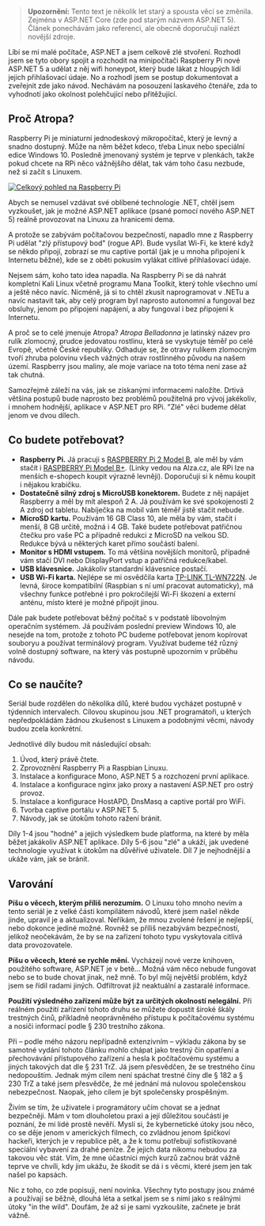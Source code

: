 <!-- dcterms:identifier = aspnetcz#5429 -->
<!-- dcterms:title = Projekt Atropa (1): Jak vyrobit z Raspberry Pi zlé zařízení s .NETem -->
<!-- dcterms:abstract = Líbí se mi malé počítače, ASP.NET a jsem celkově zlé stvoření. Rozhodl jsem se tyto obory spojit a rozchodit na minipočítači Raspberry Pi nové ASP.NET 5 a udělat z něj wifi honeypot, který bude lákat z hloupých lidí jejich přihlašovací údaje. No a rozhodl jsem se postup dokumentovat a zveřejnit zde jako návod. -->
<!-- np9:categoryId = 1 -->
<!-- x4w:category = IT -->
<!-- np9:authorId = 1 -->
<!-- np9:authorEmail = michal.valasek@altairis.cz -->
<!-- dcterms:creator = Michal Altair Valášek -->
<!-- np9:serialId = 7 -->
<!-- x4w:serial = Projekt Atropa -->
<!-- dcterms:created = 2015-07-13T03:05:45.32+02:00 -->
<!-- dcterms:dateAccepted = 2015-07-13T00:00:00+02:00 -->
<!-- x4w:pictureWidth = 150 -->
<!-- x4w:pictureHeight = 150 -->
<!-- x4w:pictureUrl = /perex-pictures/20150713-projekt-atropa-1-jak-vyrobit-z-raspberry-pi-zle-zarizeni-s-netem.jpg -->

> **Upozornění:** Tento text je několik let starý a spousta věcí se změnila. Zejména v ASP.NET Core (zde pod starým názvem ASP.NET 5). Článek ponechávám jako referenci, ale obecně doporučuji nalézt novější zdroje.

Líbí se mi malé počítače, ASP.NET a jsem celkově zlé stvoření. Rozhodl jsem se tyto obory spojit a rozchodit na minipočítači Raspberry Pi nové ASP.NET 5 a udělat z něj wifi honeypot, který bude lákat z hloupých lidí jejich přihlašovací údaje. No a rozhodl jsem se postup dokumentovat a zveřejnit zde jako návod. Nechávám na posouzení laskavého čtenáře, zda to vyhodnotí jako okolnost polehčující nebo přitěžující.

## Proč Atropa?

Raspberry Pi je miniaturní jednodeskový mikropočítač, který je levný a snadno dostupný. Může na něm běžet kdeco, třeba Linux nebo speciální edice Windows 10. Posledně jmenovaný systém je teprve v plenkách, takže pokud chcete na RPi něco vážnějšího dělat, tak vám toho času nezbude, než si začít s Linuxem. 

[![Celkový pohled na Raspberry Pi](https://www.cdn.altairis.cz/Blog/2015/20150713-atropa_rpihw_thumb_1.jpg "Celkový pohled na Raspberry Pi")](https://www.cdn.altairis.cz/Blog/2015/20150713-atropa_rpihw_4.jpg)

Abych se nemusel vzdávat své oblíbené technologie .NET, chtěl jsem vyzkoušet, jak je možné ASP.NET aplikace (psané pomocí nového ASP.NET 5) reálně provozovat na Linuxu za hranicemi dema.

A protože se zabývám počítačovou bezpečností, napadlo mne z Raspberry Pi udělat "zlý přístupový bod" (rogue AP). Bude vysílat Wi-Fi, ke které když se někdo připojí, zobrazí se mu captive portál (jak je u mnoha připojení k Internetu běžné), kde se z oběti pokusím vylákat citlivé přihlašovací údaje.

Nejsem sám, koho tato idea napadla. Na Raspberry Pi se dá nahrát kompletní Kali Linux včetně programu Mana Toolkit, který tohle všechno umí a ještě něco navíc. Nicméně, já si to chtěl zkusit naprogramovat v .NETu a navíc nastavit tak, aby celý program byl naprosto autonomní a fungoval bez obsluhy, jenom po připojení napájení, a aby fungoval i bez připojení k Internetu.

A proč se to celé jmenuje Atropa? *Atropa Belladonna* je latinský název pro rulík zlomocný, prudce jedovatou rostlinu, která se vyskytuje téměř po celé Evropě, včetně České republiky. Odhaduje se, že otravy rulíkem zlomocným tvoří zhruba polovinu všech vážných otrav rostlinného původu na našem území. Raspberry jsou maliny, ale moje variace na toto téma není zase až tak chutná.

Samozřejmě záleží na vás, jak se získanými informacemi naložíte. Drtivá většina postupů bude naprosto bez problémů použitelná pro vývoj jakékoliv, i mnohem hodnější, aplikace v ASP.NET pro RPi. "Zlé" věci budeme dělat jenom ve dvou dílech.

## Co budete potřebovat?

*   **Raspberry Pi.** Já pracuji s [RASPBERRY Pi 2 Model B](https://www.alza.cz/raspberry-pi-2-d2307258.htm), ale měl by vám stačít i [RASPBERRY Pi Model B+](https://www.alza.cz/raspberry-pi-model-b-d2141877.htm). (Linky vedou na Alza.cz, ale RPi lze na menších e-shopech koupit výrazně levněji). Doporučuji si k němu koupit i nějakou krabičku. 
*   **Dostatečně silný zdroj s MicroUSB konektorem.** Budete z něj napájet Raspberry a měl by mít alespoň 2 A. Já používám ke své spokojenosti 2 A zdroj od tabletu. Nabíječka na mobil vám téměř jistě stačit nebude. 
*   **MicroSD kartu.** Používám 16 GB Class 10, ale měla by vám, stačit i menší, 8 GB určitě, možná i 4 GB. Také budete potřebovat patřičnou čtečku pro vaše PC a případně redukci z MicroSD na velkou SD.  Redukce bývá u některých karet přímo součástí balení. 
*   **Monitor s HDMI vstupem.** To má většina novějších monitorů, případně vám stačí DVI nebo DisplayPort vstup a patřičná redukce/kabel. 
*   **USB klávesnice.** Jakákoliv standardní klávesnice postačí. 
*   **USB Wi-Fi karta.** Nejlépe se mi osvědčila karta [TP-LINK TL-WN722N](https://www.alza.cz/tp-link-tl-wn722n-lite-d155291.htm). Je levná, široce kompatibilní (Raspbian s ní umí pracovat automaticky), má všechny funkce potřebné i pro pokročilejší Wi-Fi škození a externí anténu, místo které je možné připojit jinou. 

Dále pak budete potřebovat běžný počítač s v podstatě libovolným operačním systémem. Já používám poslední preview Windows 10, ale nesejde na tom, protože z tohoto PC budeme potřebovat jenom kopírovat souboryu a používat terminálový program. Využívat budeme též různý volně dostupný software, na který vás postupně upozorním v průběhu návodu.

## Co se naučíte?

Seriál bude rozdělen do několika dílů, které budou vycházet postupně v týdenních intervalech. Cílovou skupinou jsou .NET programátoři, u kterých nepředpokládám žádnou zkušenost s Linuxem a podobnými věcmi, návody budou zcela konkrétní. 

Jednotlivé díly budou mít následující obsah:

1.  Úvod, který právě čtete. 
2.  Zprovoznění Raspberry Pi a Raspbian Linuxu. 
3.  Instalace a konfigurace Mono, ASP.NET 5 a rozchození první aplikace. 
4.  Instalace a konfigurace nginx jako proxy a nastavení ASP.NET pro ostrý provoz. 
5.  Instalace a konfigurace HostAPD, DnsMasq a captive portál pro WiFi. 
6.  Tvorba captive portálu v ASP.NET 5. 
7.  Návody, jak se útokům tohoto ražení bránit. 

Díly 1-4 jsou "hodné" a jejich výsledkem bude platforma, na které by měla běžet jakákoliv ASP.NET aplikace. Díly 5-6 jsou "zlé" a ukáží, jak uvedené technologie využívat k útokům na důvěřivé uživatele. Díl 7 je nejhodnější a ukáže vám, jak se bránit.

## Varování

**Píšu o věcech, kterým příliš nerozumím.** O Linuxu toho mnoho nevím a tento seriál je z velké části kompilátem návodů, které jsem našel někde jinde, upravil je a aktualizoval. Neříkám, že mnou zvolené řešení je nejlepší, nebo dokonce jediné možné. Rovněž se příliš nezabývám bezpečností, jelikož neočekávám, že by se na zařízení tohoto typu vyskytovala citlivá data provozovatele.

**Píšu o věcech, které se rychle mění.** Vycházejí nové verze knihoven, použitého software, ASP.NET je v betě… Možná vám něco nebude fungovat nebo se to bude chovat jinak, než mně. To byl můj největší problém, když jsem se řídil radami jiných. Odfiltrovat již neaktuální a zastaralé informace.

**Použití výsledného zařízení může být za určitých okolností nelegální.** Při reálném použití zařízení tohoto druhu se můžete dopustit široké škály trestných činů, příkladně neoprávněného přístupu k počítačovému systému a nosiči informací podle § 230 trestního zákona. 

Při – podle mého názoru nepřípadně extenzivním – výkladu zákona by se samotné vydání tohoto článku mohlo chápat jako trestný čin opatření a přechovávání přístupového zařízení a hesla k počítačovému systému a jiných takových dat dle § 231 TrZ. Já jsem přesvědčen, že se trestného činu nedopouštím. Jednak mým cílem není spáchat trestné činy dle § 182 a § 230 TrZ a také jsem přesvědče, že mé jednání má nulovou společenskou nebezpečnost. Naopak, jeho cílem je být společensky prospěšným.

Živím se tím, že uživatele i programátory učím chovat se a jednat bezpečněji. Mám v tom dlouholetou praxi a její důležitou součástí je poznání, že mi lidé prostě nevěří. Myslí si, že kybernetické útoky jsou něco, co se děje jenom v amerických filmech, co zvládnou jenom špičkoví hackeři, kterých je v republice pět, a že k tomu potřebují sofistikované speciální vybavení za drahé peníze. Že jejich data nikomu nebudou za takovou věc stát. Vím, že mne účastníci mých kurzů začnou brát vážně teprve ve chvíli, kdy jim ukážu, že škodit se dá i s věcmi, které jsem jen tak našel po kapsách.

Nic z toho, co zde popisuji, není novinka. Všechny tyto postupy jsou známé a používají se běžně, dlouhá léta a setkal jsem se s nimi jako s reálnými útoky "in the wild". Doufám, že až si je sami vyzkoušíte, začnete je brát vážně.